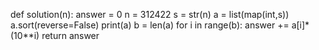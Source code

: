 def solution(n):
    answer = 0
    n = 312422
    s = str(n)
    a = list(map(int,s))
    a.sort(reverse=False)
    print(a)
    b = len(a)
    for i in range(b):
        answer += a[i]*(10**i)
    return answer